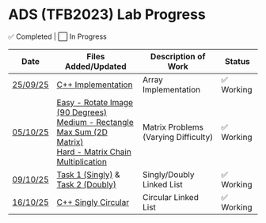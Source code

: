 # ADS (TFB2023) Lab Progress

✅ Completed | ⬜ In Progress


| Date       | Files Added/Updated         | Description of Work      |    Status    |
|------------|-----------------------------|--------------------------|--------------|
| [25/09/25](./25-9-25/) | [C++ Implementation](./25-09-25/task_1.cpp)|  Array Implementation |✅ Working  |
| [05/10/25](./05-10-25/) | [Easy - Rotate Image (90 Degrees)<br>](./05-10-25/easy.cpp)  [Medium - Rectangle Max Sum (2D Matrix)<br>](./05-10-25/medium.cpp)  [Hard - Matrix Chain Multiplication](./05-10-25/hard.cpp)|  Matrix Problems (Varying Difficulty) |✅ Working  |
| [09/10/25](./09-10-25/) | [Task 1 (Singly)](./09-10-25/task_1.cpp) & [Task 2 (Doubly)](./09-10-25/task_2.cpp)|  Singly/Doubly Linked List |✅ Working  |
| [16/10/25](./16-10-25/) | [C++ Singly Circular](./16-10-25/task_1.cpp)|  Circular Linked List |✅ Working  |
